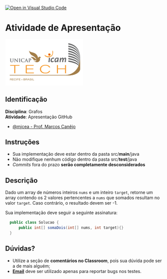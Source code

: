 [![Open in Visual Studio Code](https://classroom.github.com/assets/open-in-vscode-c66648af7eb3fe8bc4f294546bfd86ef473780cde1dea487d3c4ff354943c9ae.svg)](https://classroom.github.com/online_ide?assignment_repo_id=10292294&assignment_repo_type=AssignmentRepo)
# Atividade de Apresentação
<img src="assets/images/Unicap_Icam_Tech-01.png" alt="drawing" width="250"/>

## Identificação
**Disciplina**: Grafos
\
**Atividade**: Apresentação GitHub
- [@mjcea - Prof. Marcos Canêjo](marcos.azevedo@unicap.br)
## Instruções
- Sua implementação deve estar dentro da pasta src/**main**/java 
- Não modifique nenhum código dentro da pasta src/**test**/java
- *Commits* fora do prazo **serão completamente desconsiderados**

##  Descrição
Dado um array de números inteiros ``nums`` e um inteiro ``target``, retorne um array contendo os 2 valores pertencentes a ``nums`` que somados resultam no valor ``target``. Caso contrário, o resultado devem ser -1. 

Sua implementação deve seguir a seguinte assinatura:
```java
  public class Solucao {
      public int[] somaDois(int[] nums, int target){}
  } 
```

## Dúvidas?
- Utilize a seção de **comentários no Classroom**, pois sua dúvida pode ser a de mais alguém;
- **[Email](marcos.azevedo@unicap.br)** deve ser utilizado apenas para reportar bugs nos testes.
